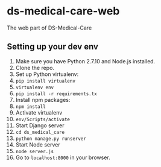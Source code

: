 # ds-medical-care-web
The web part of DS-Medical-Care

## Setting up your dev env
1. Make sure you have Python 2.7.10 and Node.js installed.
2. Clone the repo.
3. Set up Python virtualenv:
 1. `pip install virtualenv`
 2. `virtualenv env`
 3. `pip install -r requirements.tx`
4. Install npm packages:
 1. `npm install`
5. Activate virtualenv
 1. `env/Scripts/activate`
6. Start Django server
 1. `cd ds_medical_care`
 2. `python manage.py runserver`
7. Start Node server
 1. `node server.js`
8. Go to `localhost:8000` in your browser.
